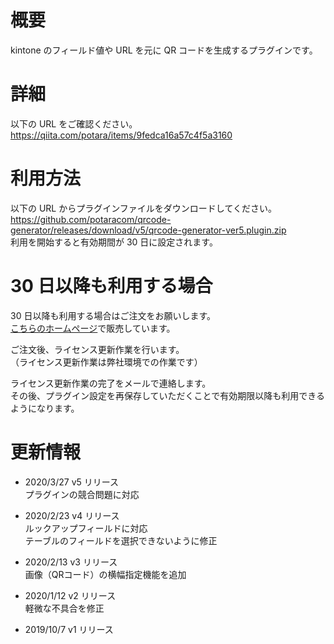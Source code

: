 # 概要

kintone のフィールド値や URL を元に QR コードを生成するプラグインです。

# 詳細

以下の URL をご確認ください。  
https://qiita.com/potara/items/9fedca16a57c4f5a3160

# 利用方法

以下の URL からプラグインファイルをダウンロードしてください。  
https://github.com/potaracom/qrcode-generator/releases/download/v5/qrcode-generator-ver5.plugin.zip  
利用を開始すると有効期間が 30 日に設定されます。

# 30 日以降も利用する場合

30 日以降も利用する場合はご注文をお願いします。  
[こちらのホームページ](https://potaracom.stores.jp/items/5d986e62745e6c1c54fe686f)で販売しています。

ご注文後、ライセンス更新作業を行います。  
（ライセンス更新作業は弊社環境での作業です）

ライセンス更新作業の完了をメールで連絡します。  
その後、プラグイン設定を再保存していただくことで有効期限以降も利用できるようになります。

# 更新情報
- 2020/3/27 v5 リリース  
  プラグインの競合問題に対応

- 2020/2/23 v4 リリース  
  ルックアップフィールドに対応  
  テーブルのフィールドを選択できないように修正

- 2020/2/13 v3 リリース  
  画像（QRコード）の横幅指定機能を追加

- 2020/1/12 v2 リリース  
  軽微な不具合を修正

- 2019/10/7 v1 リリース
